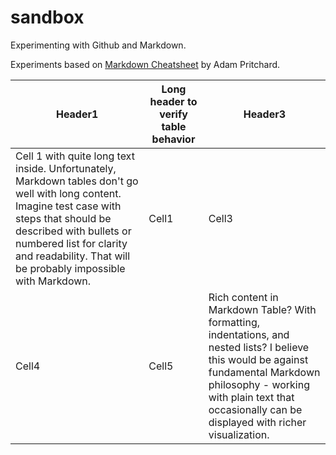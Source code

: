 sandbox
=======
Experimenting with Github and Markdown.

Experiments based on [Markdown Cheatsheet][1] by Adam Pritchard.

Header1|Long header to verify table behavior|Header3
---|---|---
Cell 1 with quite long text inside. Unfortunately, Markdown tables don't go well with long content. Imagine test case with steps that should be described with bullets or numbered list for clarity and readability. That will be probably impossible with Markdown.|Cell1|Cell3
Cell4|Cell5|Rich content in Markdown Table? With formatting, indentations, and nested lists? I believe this would be against fundamental Markdown philosophy - working with plain text that occasionally can be displayed with richer visualization. 


[1]: https://github.com/adam-p/markdown-here/wiki/Markdown-Cheatsheet